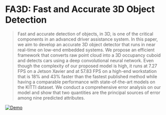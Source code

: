 
# FA3D: Fast and Accurate 3D Object Detection

> Fast and accurate detection of objects, in 3D, is one of the critical components in an advanced driver assistance system. In this paper, we aim to develop an accurate 3D object detector that runs in near real-time on low-end embedded systems. We propose an efficient framework that converts raw point cloud into a 3D occupancy cuboid and detects cars using a deep convolutional neural network. Even though the complexity of our proposed model is high, it runs at 7.27 FPS on a Jetson Xavier and at 57.83 FPS on a high-end workstation that is 18% and 43% faster than the fastest published method while having a comparable performance with state-of-the-art models on the KITTI dataset. We conduct a comprehensive error analysis on our model and show that two quantities are the principal sources of error among nine predicted attributes.


[![Demo](https://img.youtube.com/vi/LvGY3zKhBEI/0.jpg)](https://www.youtube.com/watch?v=LvGY3zKhBEI)
